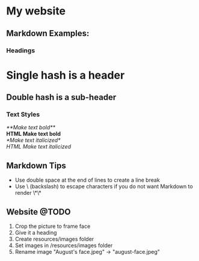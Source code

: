 # My website

## Markdown Examples:

### Headings

# Single hash is a header

## Double hash is a sub-header

### Text Styles

**\*\*Make text bold*\*\**  
<b>HTML Make text bold</b>  
*\*Make text italicized\**  
<i>HTML Make text italicized</i>

## Markdown Tips

* Use double space at the end of lines to create a line break
* Use \ (backslash) to escape characters if you do not want Markdown to render \\\*\\\*

## Website @TODO

1. Crop the picture to frame face
1. Give it a heading
1. Create resources/images folder
1. Set images in /resources/images folder
1. Rename image "August's face.jpeg" -> "august-face.jpeg"
